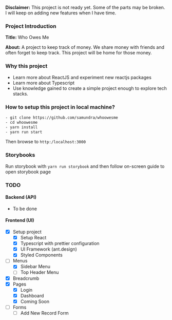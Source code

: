**Disclaimer:** This project is not ready yet. Some of the parts may be broken.
I will keep on adding new features when I have time.

### Project Introduction

**Title:** Who Owes Me

**About:** A project to keep track of money. We share money with friends and often
forget to keep track. This project will be home for those money.

### Why this project

- Learn more about ReactJS and experiment new reactjs packages
- Learn more about Typescript
- Use knowledge gained to create a simple project enough to explore tech stacks.

### How to setup this project in local machine?

```txt
- git clone https://github.com/samundra/whoowesme
- cd whoowesme
- yarn install
- yarn run start
```

Then browse to `http:/localhost:3000`

### Storybooks

Run storybook with `yarn run storybook` and then follow on-screen guide
to open storybook page

### TODO

#### Backend (API)

- To be done

#### Frontend (UI)

- [x] Setup project
  - [x] Setup React
  - [x] Typescript with prettier configuration
  - [x] UI Framework (ant.design)
  - [x] Styled Components
- [ ] Menus
  - [x] Sidebar Menu
  - [ ] Top Header Menu
- [x] Breadcrumb
- [x] Pages
  - [x] Login
  - [x] Dashboard
  - [x] Coming Soon
- [ ] Forms
  - [ ] Add New Record Form
